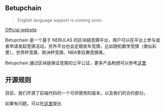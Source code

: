 ## Betupchain

>English language support is coming soon.

[Official website](https://betupchain.com/)


Betupchain 是一个基于 NEBULAS 的区块链竞猜平台，用户可以在平台上参与或者申请发起竞猜活动，另外平台也会定期发布竞猜，比如随机数学竞猜（类似彩票），世界杯竞猜、欧洲杯竞猜、NBA季后赛竞猜等。

Betupchain 通过区块链保证竞猜的公平公证，更多产品构想可以参考[这里](https://betupchain.com/#/about)

## 开源规则

目前，我们开源了前端代码的一个可供使用的版本，以及我们的合约部分。

如果有问题，可以在[这里](https://github.com/aircloud/betupchain/issues)提出
